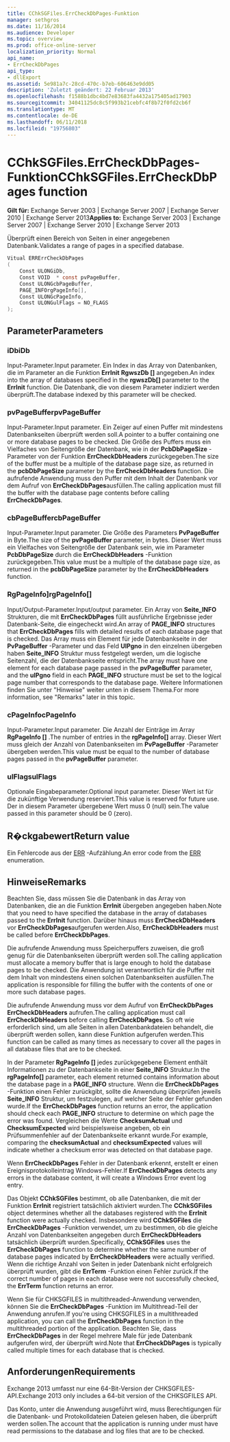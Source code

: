 ```yaml
---
title: CChkSGFiles.ErrCheckDbPages-Funktion
manager: sethgros
ms.date: 11/16/2014
ms.audience: Developer
ms.topic: overview
ms.prod: office-online-server
localization_priority: Normal
api_name:
- ErrCheckDbPages
api_type:
- dllExport
ms.assetid: 5e981a7c-28cd-470c-b7eb-606463e9dd05
description: 'Zuletzt geändert: 22 Februar 2013'
ms.openlocfilehash: f1588b1dbc4bd7e83683fa4432a175405ad17903
ms.sourcegitcommit: 34041125dc8c5f993b21cebfc4f8b72f0fd2cb6f
ms.translationtype: MT
ms.contentlocale: de-DE
ms.lasthandoff: 06/11/2018
ms.locfileid: "19756803"
---
```

# <a name="cchksgfileserrcheckdbpages-function"></a><span data-ttu-id="8c656-103">CChkSGFiles.ErrCheckDbPages-Funktion</span><span class="sxs-lookup"><span data-stu-id="8c656-103">CChkSGFiles.ErrCheckDbPages function</span></span>

<span data-ttu-id="8c656-104">**Gilt für:** Exchange Server 2003 | Exchange Server 2007 | Exchange Server 2010 | Exchange Server 2013</span><span class="sxs-lookup"><span data-stu-id="8c656-104">**Applies to:** Exchange Server 2003 | Exchange Server 2007 | Exchange Server 2010 | Exchange Server 2013</span></span>
  
<span data-ttu-id="8c656-105">Überprüft einen Bereich von Seiten in einer angegebenen Datenbank.</span><span class="sxs-lookup"><span data-stu-id="8c656-105">Validates a range of pages in a specified database.</span></span> 
  
```cs
Vitual ERRErrCheckDbPages  
(
    Const ULONGiDb,
    Const VOID  * const pvPageBuffer,
    Const ULONGcbPageBuffer,
    PAGE_INFOrgPageInfo[],
    Const ULONGcPageInfo,
    Const ULONGulFlags = NO_FLAGS
);

```

## <a name="parameters"></a><span data-ttu-id="8c656-106">Parameter</span><span class="sxs-lookup"><span data-stu-id="8c656-106">Parameters</span></span>

### <a name="idb"></a><span data-ttu-id="8c656-107">iDb</span><span class="sxs-lookup"><span data-stu-id="8c656-107">iDb</span></span>
  
<span data-ttu-id="8c656-108">Input-Parameter.</span><span class="sxs-lookup"><span data-stu-id="8c656-108">Input parameter.</span></span> <span data-ttu-id="8c656-109">Ein Index in das Array von Datenbanken, die im Parameter an die Funktion **ErrInit** **RgwszDb []** angegeben.</span><span class="sxs-lookup"><span data-stu-id="8c656-109">An index into the array of databases specified in the **rgwszDb[]** parameter to the **ErrInit** function.</span></span> <span data-ttu-id="8c656-110">Die Datenbank, die von diesem Parameter indiziert werden überprüft.</span><span class="sxs-lookup"><span data-stu-id="8c656-110">The database indexed by this parameter will be checked.</span></span> 
    
### <a name="pvpagebuffer"></a><span data-ttu-id="8c656-111">pvPageBuffer</span><span class="sxs-lookup"><span data-stu-id="8c656-111">pvPageBuffer</span></span> 
  
<span data-ttu-id="8c656-112">Input-Parameter.</span><span class="sxs-lookup"><span data-stu-id="8c656-112">Input parameter.</span></span> <span data-ttu-id="8c656-113">Ein Zeiger auf einen Puffer mit mindestens Datenbankseiten überprüft werden soll.</span><span class="sxs-lookup"><span data-stu-id="8c656-113">A pointer to a buffer containing one or more database pages to be checked.</span></span> <span data-ttu-id="8c656-114">Die Größe des Puffers muss ein Vielfaches von Seitengröße der Datenbank, wie in der **PcbDbPageSize** -Parameter von der Funktion **ErrCheckDbHeaders** zurückgegeben.</span><span class="sxs-lookup"><span data-stu-id="8c656-114">The size of the buffer must be a multiple of the database page size, as returned in the **pcbDbPageSize** parameter by the **ErrCheckDbHeaders** function.</span></span> <span data-ttu-id="8c656-115">Die aufrufende Anwendung muss den Puffer mit dem Inhalt der Datenbank vor dem Aufruf von **ErrCheckDbPages**ausfüllen.</span><span class="sxs-lookup"><span data-stu-id="8c656-115">The calling application must fill the buffer with the database page contents before calling **ErrCheckDbPages**.</span></span>
    
### <a name="cbpagebuffer"></a><span data-ttu-id="8c656-116">cbPageBuffer</span><span class="sxs-lookup"><span data-stu-id="8c656-116">cbPageBuffer</span></span>
  
<span data-ttu-id="8c656-117">Input-Parameter.</span><span class="sxs-lookup"><span data-stu-id="8c656-117">Input parameter.</span></span> <span data-ttu-id="8c656-118">Die Größe des Parameters **PvPageBuffer** in Byte.</span><span class="sxs-lookup"><span data-stu-id="8c656-118">The size of the **pvPageBuffer** parameter, in bytes.</span></span> <span data-ttu-id="8c656-119">Dieser Wert muss ein Vielfaches von Seitengröße der Datenbank sein, wie im Parameter **PcbDbPageSize** durch die **ErrCheckDbHeaders** -Funktion zurückgegeben.</span><span class="sxs-lookup"><span data-stu-id="8c656-119">This value must be a multiple of the database page size, as returned in the **pcbDbPageSize** parameter by the **ErrCheckDbHeaders** function.</span></span> 
    
### <a name="rgpageinfo"></a><span data-ttu-id="8c656-120">RgPageInfo]</span><span class="sxs-lookup"><span data-stu-id="8c656-120">rgPageInfo[]</span></span> 
  
<span data-ttu-id="8c656-121">Input/Output-Parameter.</span><span class="sxs-lookup"><span data-stu-id="8c656-121">Input/output parameter.</span></span> <span data-ttu-id="8c656-122">Ein Array von **Seite\_INFO** Strukturen, die mit **ErrCheckDbPages** füllt ausführliche Ergebnisse jeder Datenbank-Seite, die eingecheckt wird.</span><span class="sxs-lookup"><span data-stu-id="8c656-122">An array of **PAGE\_INFO** structures that **ErrCheckDbPages** fills with detailed results of each database page that is checked.</span></span> <span data-ttu-id="8c656-123">Das Array muss ein Element für jede Datenbankseite in der **PvPageBuffer** -Parameter und das Feld **UlPgno** in den einzelnen übergeben haben **Seite\_INFO** Struktur muss festgelegt werden, um die logische Seitenzahl, die der Datenbankseite entspricht.</span><span class="sxs-lookup"><span data-stu-id="8c656-123">The array must have one element for each database page passed in the **pvPageBuffer** parameter, and the **ulPgno** field in each **PAGE\_INFO** structure must be set to the logical page number that corresponds to the database page.</span></span> <span data-ttu-id="8c656-124">Weitere Informationen finden Sie unter "Hinweise" weiter unten in diesem Thema.</span><span class="sxs-lookup"><span data-stu-id="8c656-124">For more information, see "Remarks" later in this topic.</span></span> 
    
### <a name="cpageinfo"></a><span data-ttu-id="8c656-125">cPageInfo</span><span class="sxs-lookup"><span data-stu-id="8c656-125">cPageInfo</span></span>
  
<span data-ttu-id="8c656-126">Input-Parameter.</span><span class="sxs-lookup"><span data-stu-id="8c656-126">Input parameter.</span></span> <span data-ttu-id="8c656-127">Die Anzahl der Einträge im Array **RgPageInfo []** .</span><span class="sxs-lookup"><span data-stu-id="8c656-127">The number of entries in the **rgPageInfo[]** array.</span></span> <span data-ttu-id="8c656-128">Dieser Wert muss gleich der Anzahl von Datenbankseiten im **PvPageBuffer** -Parameter übergeben werden.</span><span class="sxs-lookup"><span data-stu-id="8c656-128">This value must be equal to the number of database pages passed in the **pvPageBuffer** parameter.</span></span> 
    
### <a name="ulflags"></a><span data-ttu-id="8c656-129">ulFlags</span><span class="sxs-lookup"><span data-stu-id="8c656-129">ulFlags</span></span> 
  
<span data-ttu-id="8c656-130">Optionale Eingabeparameter.</span><span class="sxs-lookup"><span data-stu-id="8c656-130">Optional input parameter.</span></span> <span data-ttu-id="8c656-131">Dieser Wert ist für die zukünftige Verwendung reserviert.</span><span class="sxs-lookup"><span data-stu-id="8c656-131">This value is reserved for future use.</span></span> <span data-ttu-id="8c656-132">Der in diesem Parameter übergebene Wert muss 0 (null) sein.</span><span class="sxs-lookup"><span data-stu-id="8c656-132">The value passed in this parameter should be 0 (zero).</span></span>
    
## <a name="return-value"></a><span data-ttu-id="8c656-133">R�ckgabewert</span><span class="sxs-lookup"><span data-stu-id="8c656-133">Return value</span></span>

<span data-ttu-id="8c656-134">Ein Fehlercode aus der [ERR](cchksgfiles-err-enumeration.md) -Aufzählung.</span><span class="sxs-lookup"><span data-stu-id="8c656-134">An error code from the [ERR](cchksgfiles-err-enumeration.md) enumeration.</span></span> 
  
## <a name="remarks"></a><span data-ttu-id="8c656-135">Hinweise</span><span class="sxs-lookup"><span data-stu-id="8c656-135">Remarks</span></span>

<span data-ttu-id="8c656-136">Beachten Sie, dass müssen Sie die Datenbank in das Array von Datenbanken, die an die Funktion **ErrInit** übergeben angegeben haben.</span><span class="sxs-lookup"><span data-stu-id="8c656-136">Note that you need to have specified the database in the array of databases passed to the **ErrInit** function.</span></span> <span data-ttu-id="8c656-137">Darüber hinaus muss **ErrCheckDbHeaders** vor **ErrCheckDbPages**aufgerufen werden.</span><span class="sxs-lookup"><span data-stu-id="8c656-137">Also, **ErrCheckDbHeaders** must be called before **ErrCheckDbPages**.</span></span>
  
<span data-ttu-id="8c656-138">Die aufrufende Anwendung muss Speicherpuffers zuweisen, die groß genug für die Datenbankseiten überprüft werden soll.</span><span class="sxs-lookup"><span data-stu-id="8c656-138">The calling application must allocate a memory buffer that is large enough to hold the database pages to be checked.</span></span> <span data-ttu-id="8c656-139">Die Anwendung ist verantwortlich für die Puffer mit dem Inhalt von mindestens einen solchen Datenbankseiten ausfüllen.</span><span class="sxs-lookup"><span data-stu-id="8c656-139">The application is responsible for filling the buffer with the contents of one or more such database pages.</span></span> 
  
<span data-ttu-id="8c656-140">Die aufrufende Anwendung muss vor dem Aufruf von **ErrCheckDbPages** **ErrCheckDbHeaders** aufrufen.</span><span class="sxs-lookup"><span data-stu-id="8c656-140">The calling application must call **ErrCheckDbHeaders** before calling **ErrCheckDbPages**.</span></span> <span data-ttu-id="8c656-141">So oft wie erforderlich sind, um alle Seiten in allen Datenbankdateien behandelt, die überprüft werden sollen, kann diese Funktion aufgerufen werden.</span><span class="sxs-lookup"><span data-stu-id="8c656-141">This function can be called as many times as necessary to cover all the pages in all database files that are to be checked.</span></span>
  
<span data-ttu-id="8c656-142">In der Parameter **RgPageInfo []** jedes zurückgegebene Element enthält Informationen zu der Datenbankseite in einer **Seite\_INFO** Struktur.</span><span class="sxs-lookup"><span data-stu-id="8c656-142">In the **rgPageInfo[]** parameter, each element returned contains information about the database page in a **PAGE\_INFO** structure.</span></span> <span data-ttu-id="8c656-143">Wenn die **ErrCheckDbPages** -Funktion einen Fehler zurückgibt, sollte die Anwendung überprüfen jeweils **Seite\_INFO** Struktur, um festzulegen, auf welcher Seite der Fehler gefunden wurde.</span><span class="sxs-lookup"><span data-stu-id="8c656-143">If the **ErrCheckDbPages** function returns an error, the application should check each **PAGE\_INFO** structure to determine on which page the error was found.</span></span> <span data-ttu-id="8c656-144">Vergleichen die Werte **ChecksumActual** und **ChecksumExpected** wird beispielsweise angeben, ob ein Prüfsummenfehler auf der Datenbankseite erkannt wurde.</span><span class="sxs-lookup"><span data-stu-id="8c656-144">For example, comparing the **checksumActual** and **checksumExpected** values will indicate whether a checksum error was detected on that database page.</span></span> 
  
<span data-ttu-id="8c656-145">Wenn **ErrCheckDbPages** Fehler in der Datenbank erkennt, erstellt er einen Ereignisprotokolleintrag Windows-Fehler.</span><span class="sxs-lookup"><span data-stu-id="8c656-145">If **ErrCheckDbPages** detects any errors in the database content, it will create a Windows Error event log entry.</span></span> 
  
<span data-ttu-id="8c656-146">Das Objekt **CChkSGFiles** bestimmt, ob alle Datenbanken, die mit der Funktion **ErrInit** registriert tatsächlich aktiviert wurden.</span><span class="sxs-lookup"><span data-stu-id="8c656-146">The **CChkSGFiles** object determines whether all the databases registered with the **ErrInit** function were actually checked.</span></span> <span data-ttu-id="8c656-147">Insbesondere wird **CChkSGFiles** die **ErrCheckDbPages** -Funktion verwendet, um zu bestimmen, ob die gleiche Anzahl von Datenbankseiten angegeben durch **ErrCheckDbHeaders** tatsächlich überprüft wurden.</span><span class="sxs-lookup"><span data-stu-id="8c656-147">Specifically, **CChkSGFiles** uses the **ErrCheckDbPages** function to determine whether the same number of database pages indicated by **ErrCheckDbHeaders** were actually verified.</span></span> <span data-ttu-id="8c656-148">Wenn die richtige Anzahl von Seiten in jeder Datenbank nicht erfolgreich überprüft wurden, gibt die **ErrTerm** -Funktion einen Fehler zurück.</span><span class="sxs-lookup"><span data-stu-id="8c656-148">If the correct number of pages in each database were not successfully checked, the **ErrTerm** function returns an error.</span></span> 
  
<span data-ttu-id="8c656-149">Wenn Sie für CHKSGFILES in multithreaded-Anwendung verwenden, können Sie die **ErrCheckDbPages** -Funktion im Multithread-Teil der Anwendung anrufen.</span><span class="sxs-lookup"><span data-stu-id="8c656-149">If you're using CHKSGFILES in a multithreaded application, you can call the **ErrCheckDbPages** function in the multithreaded portion of the application.</span></span> <span data-ttu-id="8c656-150">Beachten Sie, dass **ErrCheckDbPages** in der Regel mehrere Male für jede Datenbank aufgerufen wird, der überprüft wird.</span><span class="sxs-lookup"><span data-stu-id="8c656-150">Note that **ErrCheckDbPages** is typically called multiple times for each database that is checked.</span></span> 
  
## <a name="requirements"></a><span data-ttu-id="8c656-151">Anforderungen</span><span class="sxs-lookup"><span data-stu-id="8c656-151">Requirements</span></span>

<span data-ttu-id="8c656-152">Exchange 2013 umfasst nur eine 64-Bit-Version der CHKSGFILES-API.</span><span class="sxs-lookup"><span data-stu-id="8c656-152">Exchange 2013 only includes a 64-bit version of the CHKSGFILES API.</span></span>
  
<span data-ttu-id="8c656-153">Das Konto, unter die Anwendung ausgeführt wird, muss Berechtigungen für die Datenbank- und Protokolldateien Dateien gelesen haben, die überprüft werden sollen.</span><span class="sxs-lookup"><span data-stu-id="8c656-153">The account that the application is running under must have read permissions to the database and log files that are to be checked.</span></span>
  

